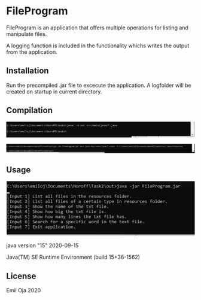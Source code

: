 # FileProgram

FileProgram is an application that offers multiple operations for listing and manipulate files.

A logging function is included in the functionality whichs writes the output from the application.

## Installation

Run the precompiled .jar file to excecute the application. A logfolder will be created on startup in current directory.


## Compilation

![Alt text](/screenshots/javac.JPG?raw=true)

![Alt text](/screenshots/jar_cfe.JPG?raw=true)




## Usage

![Alt text](/screenshots/java_-jar.JPG?raw=true?raw=true)

java version "15" 2020-09-15

Java(TM) SE Runtime Environment (build 15+36-1562)



## License
Emil Oja 2020
